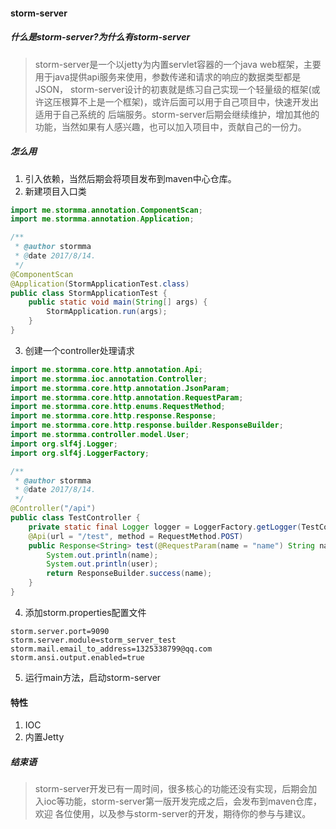 #### storm-server

##### 什么是storm-server?为什么有storm-server
> storm-server是一个以jetty为内置servlet容器的一个java web框架，主要用于java提供api服务来使用，参数传递和请求的响应的数据类型都是JSON，
storm-server设计的初衷就是练习自己实现一个轻量级的框架(或许这压根算不上是一个框架)，或许后面可以用于自己项目中，快速开发出适用于自己系统的
后端服务。storm-server后期会继续维护，增加其他的功能，当然如果有人感兴趣，也可以加入项目中，贡献自己的一份力。

##### 怎么用
1. 引入依赖，当然后期会将项目发布到maven中心仓库。
2. 新建项目入口类
``` java
import me.stormma.annotation.ComponentScan;
import me.stormma.annotation.Application;

/**
 * @author stormma
 * @date 2017/8/14.
 */
@ComponentScan
@Application(StormApplicationTest.class)
public class StormApplicationTest {
    public static void main(String[] args) {
        StormApplication.run(args);
    }
}
```

3. 创建一个controller处理请求

```java
import me.stormma.core.http.annotation.Api;
import me.stormma.ioc.annotation.Controller;
import me.stormma.core.http.annotation.JsonParam;
import me.stormma.core.http.annotation.RequestParam;
import me.stormma.core.http.enums.RequestMethod;
import me.stormma.core.http.response.Response;
import me.stormma.core.http.response.builder.ResponseBuilder;
import me.stormma.controller.model.User;
import org.slf4j.Logger;
import org.slf4j.LoggerFactory;

/**
 * @author stormma
 * @date 2017/8/14.
 */
@Controller("/api")
public class TestController {
    private static final Logger logger = LoggerFactory.getLogger(TestController.class);
    @Api(url = "/test", method = RequestMethod.POST)
    public Response<String> test(@RequestParam(name = "name") String name, @JsonParam User user) {
        System.out.println(name);
        System.out.println(user);
        return ResponseBuilder.success(name);
    }
}
```

4. 添加storm.properties配置文件

```properties
storm.server.port=9090
storm.server.module=storm_server_test
storm.mail.email_to_address=1325338799@qq.com
storm.ansi.output.enabled=true
```

5. 运行main方法，启动storm-server

#### 特性
1. IOC
2. 内置Jetty
##### 结束语
> storm-server开发已有一周时间，很多核心的功能还没有实现，后期会加入ioc等功能，storm-server第一版开发完成之后，会发布到maven仓库，欢迎
各位使用，以及参与storm-server的开发，期待你的参与与建议。
